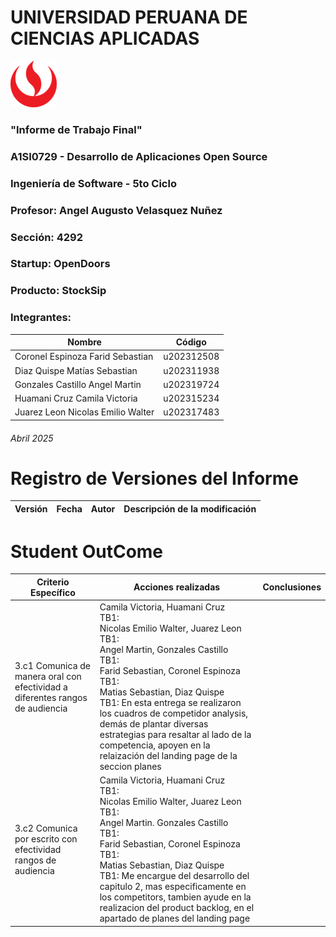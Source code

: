 # UNIVERSIDAD PERUANA DE CIENCIAS APLICADAS

![logo_upc](img/README/upc_logo.png)

### "Informe de Trabajo Final"
### A1SI0729 - Desarrollo de Aplicaciones Open Source
### Ingeniería de Software - 5to Ciclo
### Profesor: Angel Augusto Velasquez Nuñez
### Sección: 4292
### Startup: OpenDoors
### Producto: StockSip
### Integrantes:

| Nombre | Código |
|--|--|
| Coronel Espinoza Farid Sebastian | u202312508 |
| Diaz Quispe Matías Sebastian | u202311938 |
| Gonzales Castillo Angel Martin | u202319724 |
| Huamani Cruz Camila Victoria | u202315234 |
| Juarez Leon Nicolas Emilio Walter | u202317483 |

###### Abril 2025

# Registro de Versiones del Informe

| Versión | Fecha | Autor | Descripción de la modificación |
|--|--|--|--|

# Student OutCome

| Criterio Específico | Acciones realizadas | Conclusiones |
| -- | -- | -- |
| 3.c1 Comunica de manera oral con efectividad a diferentes rangos de audiencia | Camila Victoria, Huamani Cruz<br>TB1:  <br>Nicolas Emilio Walter, Juarez Leon<br>TB1: <br>Angel Martin, Gonzales Castillo<br>TB1:  <br>Farid Sebastian, Coronel Espinoza<br>TB1:  <br>Matias Sebastian, Diaz Quispe<br>TB1: En esta entrega se realizaron los cuadros de competidor analysis, demás de plantar diversas estrategias para resaltar al lado de la competencia, apoyen en la relaización del landing page de la seccion planes | |
| 3.c2 Comunica por escrito con efectividad rangos de audiencia | Camila Victoria, Huamani Cruz<br>TB1:  <br>Nicolas Emilio Walter, Juarez Leon<br>TB1: <br>Angel Martin. Gonzales Castillo<br>TB1:  <br>Farid Sebastian, Coronel Espinoza<br>TB1: <br>Matias Sebastian, Diaz Quispe<br>TB1: Me encargue del desarrollo del capitulo 2, mas especificamente en los competitors, tambien ayude en la realizacion del product backlog, en el apartado de planes del landing page  | |
